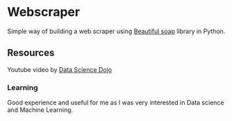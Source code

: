 # Webscraper
Simple way of building a web scraper using [Beautiful soap](https://www.crummy.com/software/BeautifulSoup/bs4/doc/) library in Python.

## Resources
Youtube video by [Data Science Dojo](https://youtube.com/c/Datasciencedojo)

### Learning
Good experience and useful for me as I was very interested in Data science and Machine Learning.

